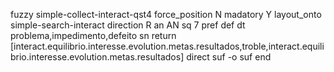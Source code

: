 fuzzy simple-collect-interact-qst4
   force_position N
   madatory Y
   layout_onto simple-search-interact
   direction R
   an AN
   sq 7
   pref 
   def 
    dt problema,impedimento,defeito
    sn 
    return [interact.equilibrio.interesse.evolution.metas.resultados,troble,interact.equilibrio.interesse.evolution.metas.resultados]
    direct 
   suf -o
   suf 
end
